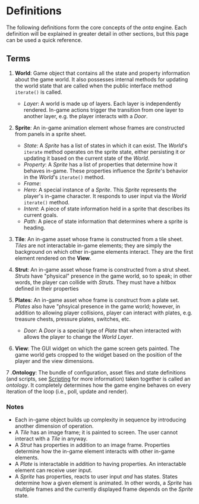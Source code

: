 # Definitions

The following definitions form the core concepts of the _onta_ engine. Each definition will be explained in greater detail in other sections, but this page can be used a quick reference.

## Terms

1. **World**: Game object that contains all the state and property information about the game world. It also possesses internal methods for updating the world state that are called when the public interface method `iterate()` is called. 

    - _Layer_: A world is made up of layers. Each layer is independently rendered. In-game actions trigger the transition from one layer to another layer, e.g. the player interacts with a _Door_.

2. **Sprite**: An in-game animation element whose frames are constructed from panels in a sprite sheet.

    - _State_: A _Sprite_ has a list of states in which it can exist. The _World_'s `iterate` method operates on the sprite state, either persisting it or updating it based on the current state of the _World_.
    - _Property_: A _Sprite_ has a list of properties that determine how it behaves in-game. These properties influence the _Sprite_'s behavior in the _World_'s `iterate()` method.
    - _Frame_:
    - _Hero_: A special instance of a _Sprite_. This _Sprite_ represents the player's in-game character. It responds to user input via the _World_ `iterate()` method.
    - _Intent_: A piece of state information held in a sprite that describes its current goals.
    - _Path_: A piece of state information that determines where a sprite is heading.
    
3. **Tile**: An in-game asset whose frame is constructed from a tile sheet. _Tiles_ are not interactable in-game elements; they are simply the background on which other in-game elements interact. They are the first element rendered on the **View**.

4. **Strut**: An in-game asset whose frame is constructed from a strut sheet. _Struts_ have "physical" presence in the game world, so to speak; in other words, the player can collide with _Struts_. They must have a hitbox defined in their properties

5. **Plates**: An in-game asset whoe frame is construct from a plate set. _Plates_ also have "phsyical presence in the game world; however, in addition to allowing player collisions, player can interact with plates, e.g. treasure chests, pressure plates, switches, etc. 

    - _Door_: A _Door_ is a special type of _Plate_ that when interacted with allows the player to change the _World_ _Layer_.

6. **View**: The GUI widget on which the game screen gets painted. The game world gets cropped to the widget based on the position of the player and the view dimensions.

7 .**Ontology**: The bundle of configuration, asset files and state definitions (and scripts, see [Scripting](./SCRIPTING.md) for more information) taken together is called an _ontology_. It completely determines how the game engine behaves on every iteration of the loop (i.e., poll, update and render).
### Notes

- Each in-game object builds up complexity in sequence by introducing another dimension of operation.
- A _Tile_ has an image frame; it is painted to screen. The user cannot interact with a _Tile_ in anyway. 
- A _Strut_ has properties in addition to an image frame. Properties determine how the in-game element interacts with other in-game elements. 
- A _Plate_ is interactable in addition to having properties. An interactable element can receive user input.
- A _Sprite_ has properties, reacts to user input _and_ has states. States determine how a given element is animated. In other words, a _Sprite_ has multiple frames and the currently displayed frame depends on the _Sprite_ state.